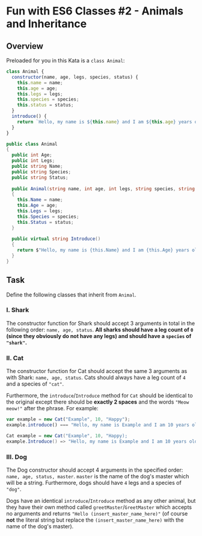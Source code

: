 # Fun with ES6 Classes #2 - Animals and Inheritance

## Overview

Preloaded for you in this Kata is a ```class Animal```:

```javascript
class Animal {
  constructor(name, age, legs, species, status) {
    this.name = name;
    this.age = age;
    this.legs = legs;
    this.species = species;
    this.status = status;
  }
  introduce() {
    return `Hello, my name is ${this.name} and I am ${this.age} years old.`;
  }
}
```
```csharp
public class Animal
{
  public int Age;
  public int Legs;
  public string Name;
  public string Species;
  public string Status;
  
  public Animal(string name, int age, int legs, string species, string status)
  {
    this.Name = name;
    this.Age = age;
    this.Legs = legs;
    this.Species = species;
    this.Status = status;
  }
  
  public virtual string Introduce()
  {
    return $"Hello, my name is {this.Name} and I am {this.Age} years old.";
  }
}
```

## Task

Define the following classes that inherit from ```Animal```.

### I. Shark

The constructor function for Shark should accept 3 arguments in total in the following order: `name, age, status`.  **All sharks should have a leg count of **`0`** (since they obviously do not have any legs) and should have a **`species`** of **`"shark"`**.**

### II. Cat

The constructor function for Cat should accept the same 3 arguments as with Shark: `name, age, status`.  Cats should always have a leg count of `4` and a species of `"cat"`.

Furthermore, the `introduce`/`Introduce` method for `Cat` should be identical to the original except there should be **exactly 2 spaces** and the words `"Meow meow!"` after the phrase.  For example:

```javascript
var example = new Cat("Example", 10, "Happy");
example.introduce() === "Hello, my name is Example and I am 10 years old.  Meow meow!"; // Notice the TWO spaces - very important
```
```csharp
Cat example = new Cat("Example", 10, "Happy);
example.Introduce() => "Hello, my name is Example and I am 10 years old.  Meow meow!"; // Notice the TWO spaces - very important
```

### III. Dog

The Dog constructor should accept 4 arguments in the specified order: `name, age, status, master`.  `master` is the name of the dog's master which will be a string.  Furthermore, dogs should have `4` legs and a species of `"dog"`.

Dogs have an identical `introduce`/`Introduce` method as any other animal, but they have their own method called `greetMaster`/`GreetMaster` which accepts no arguments and returns `"Hello (insert_master_name_here)"` (of course **not** the literal string but replace the `(insert_master_name_here)` with the name of the dog's master).
